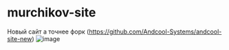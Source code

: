 # murchikov-site
Новый сайт а точнее форк (https://github.com/Andcool-Systems/andcool-site-new)
![image](https://github.com/user-attachments/assets/475c9957-9e7e-494e-980d-53ff3d03c003)
